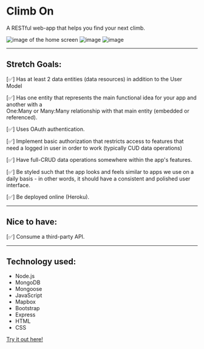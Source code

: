 # Climb On

A RESTful web-app that helps you find your next climb.

![image of the home screen](https://i.imgur.com/eChkQVw.png)
![image ](https://i.imgur.com/BDVRYIX.png)
![image](https://i.imgur.com/wYDVjWa.png)

---

## Stretch Goals:

[✅] Has at least 2 data entities (data resources) in addition to the User Model

[✅] Has one entity that represents the main functional idea for your app and another with a  
 One:Many or Many:Many relationship with that main entity (embedded or referenced).

[✅] Uses OAuth authentication.

[✅] Implement basic authorization that restricts access to features that need a logged in user in order to work (typically CUD data operations)

[✅] Have full-CRUD data operations somewhere within the app's features.

[✅] Be styled such that the app looks and feels similar to apps we use on a daily basis - in other words, it should have a consistent and polished user interface.

[✅] Be deployed online (Heroku).

---

## Nice to have:

[✅] Consume a third-party API.

---

## Technology used:

- Node.js
- MongoDB
- Mongoose
- JavaScript
- Mapbox
- Bootstrap
- Express
- HTML
- CSS

[Try it out here!](https://calm-temple-19962-9d64ff789119.herokuapp.com/)
